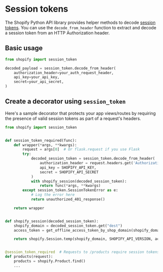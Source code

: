 # Session tokens

The Shopify Python API library provides helper methods to decode [session tokens](https://shopify.dev/concepts/apps/building-embedded-apps-using-session-tokens). You can use the `decode_from_header` function to extract and decode a session token from an HTTP Authorization header.

## Basic usage

```python
from shopify import session_token

decoded_payload = session_token.decode_from_header(
    authorization_header=your_auth_request_header,
    api_key=your_api_key,
    secret=your_api_secret,
)
```

## Create a decorator using `session_token`

Here's a sample decorator that protects your app views/routes by requiring the presence of valid session tokens as part of a request's headers.

```python
from shopify import session_token


def session_token_required(func):
    def wrapper(*args, **kwargs):
        request = args[0]  # Or flask.request if you use Flask
        try:
            decoded_session_token = session_token.decode_from_header(
                authorization_header = request.headers.get('Authorization'),
                api_key = SHOPIFY_API_KEY,
                secret = SHOPIFY_API_SECRET
            )
            with shopify_session(decoded_session_token):
                return func(*args, **kwargs)
        except session_token.SessionTokenError as e:
            # Log the error here
            return unauthorized_401_response()

    return wrapper


def shopify_session(decoded_session_token):
    shopify_domain = decoded_session_token.get("dest")
    access_token = get_offline_access_token_by_shop_domain(shopify_domain)

    return shopify.Session.temp(shopify_domain, SHOPIFY_API_VERSION, access_token)


@session_token_required  # Requests to /products require session tokens
def products(request):
    products = shopify.Product.find()
    ...
```
